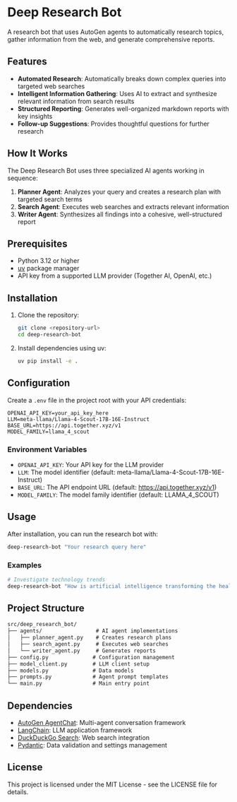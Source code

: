 # Deep Research Bot

A research bot that uses AutoGen agents to automatically research topics, gather information from the web, and generate comprehensive reports.

## Features

- **Automated Research**: Automatically breaks down complex queries into targeted web searches
- **Intelligent Information Gathering**: Uses AI to extract and synthesize relevant information from search results
- **Structured Reporting**: Generates well-organized markdown reports with key insights
- **Follow-up Suggestions**: Provides thoughtful questions for further research

## How It Works

The Deep Research Bot uses three specialized AI agents working in sequence:

1. **Planner Agent**: Analyzes your query and creates a research plan with targeted search terms
2. **Search Agent**: Executes web searches and extracts relevant information
3. **Writer Agent**: Synthesizes all findings into a cohesive, well-structured report

## Prerequisites

- Python 3.12 or higher
- [uv](https://github.com/astral-sh/uv) package manager
- API key from a supported LLM provider (Together AI, OpenAI, etc.)

## Installation

1. Clone the repository:

   ```bash
   git clone <repository-url>
   cd deep-research-bot
   ```

2. Install dependencies using uv:

   ```bash
   uv pip install -e .
   ```

## Configuration

Create a `.env` file in the project root with your API credentials:

```env
OPENAI_API_KEY=your_api_key_here
LLM=meta-llama/Llama-4-Scout-17B-16E-Instruct
BASE_URL=https://api.together.xyz/v1
MODEL_FAMILY=llama_4_scout
```

### Environment Variables

- `OPENAI_API_KEY`: Your API key for the LLM provider
- `LLM`: The model identifier (default: meta-llama/Llama-4-Scout-17B-16E-Instruct)
- `BASE_URL`: The API endpoint URL (default: <https://api.together.xyz/v1>)
- `MODEL_FAMILY`: The model family identifier (default: LLAMA_4_SCOUT)

## Usage

After installation, you can run the research bot with:

```bash
deep-research-bot "Your research query here"
```

### Examples

```bash
# Investigate technology trends
deep-research-bot "How is artificial intelligence transforming the healthcare industry?"
```

## Project Structure

```md
src/deep_research_bot/
├── agents/                 # AI agent implementations
│   ├── planner_agent.py    # Creates research plans
│   ├── search_agent.py     # Executes web searches
│   └── writer_agent.py     # Generates reports
├── config.py              # Configuration management
├── model_client.py        # LLM client setup
├── models.py              # Data models
├── prompts.py             # Agent prompt templates
└── main.py                # Main entry point
```

## Dependencies

- [AutoGen AgentChat](https://microsoft.github.io/autogen/): Multi-agent conversation framework
- [LangChain](https://github.com/langchain-ai/langchain): LLM application framework
- [DuckDuckGo Search](https://github.com/deedy5/ddgs): Web search integration
- [Pydantic](https://docs.pydantic.dev/): Data validation and settings management

## License

This project is licensed under the MIT License - see the LICENSE file for details.
